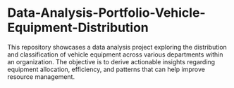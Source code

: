 # Data-Analysis-Portfolio-Vehicle-Equipment-Distribution
This repository showcases a data analysis project exploring the distribution and classification of vehicle equipment across various departments within an organization. The objective is to derive actionable insights regarding equipment allocation, efficiency, and patterns that can help improve resource management.

